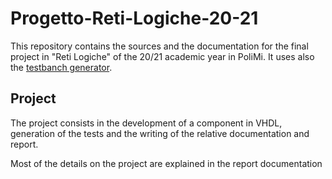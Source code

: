 # Progetto-Reti-Logiche-20-21
This repository contains the sources and the documentation for the final project in "Reti Logiche" of the 20/21 academic year in PoliMi. It uses also the [testbanch generator](https://github.com/davidemerli/RL-generator-2020-2021.git). 

## Project
The project consists in the development of a component in VHDL, generation of the tests and the writing of the relative documentation and report.

Most of the details on the project are explained in the report documentation